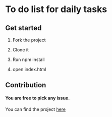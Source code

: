 # To do list for daily tasks

## Get started

1. Fork the project

2. Clone it

3. Run npm install

4. open index.html

## Contribution

#### You are free to pick any issue.

You can find the project [here](https://mnosov622.github.io/todo-list/)
